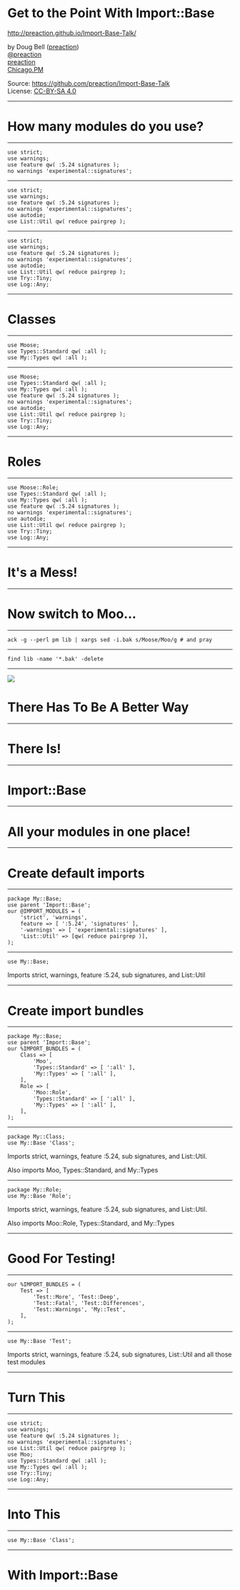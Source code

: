 
# Get to the Point With Import::Base

<http://preaction.github.io/Import-Base-Talk/>

by Doug Bell ([preaction](http://preaction.me))  
<a href="http://twitter.com/preaction"><i class="fa fa-twitter"></i> @preaction</a>  
<a href="http://github.com/preaction"><i class="fa fa-github"></i> preaction</a>  
[Chicago.PM](http://chicago.pm.org)  

Source: <https://github.com/preaction/Import-Base-Talk>  
License: [CC-BY-SA 4.0](https://creativecommons.org/licenses/by-sa/4.0/legalcode)

------

# How many modules do you use?

---

```
use strict;
use warnings;
use feature qw( :5.24 signatures );
no warnings 'experimental::signatures';
```

---

```
use strict;
use warnings;
use feature qw( :5.24 signatures );
no warnings 'experimental::signatures';
use autodie;
use List::Util qw( reduce pairgrep );
```

---

```
use strict;
use warnings;
use feature qw( :5.24 signatures );
no warnings 'experimental::signatures';
use autodie;
use List::Util qw( reduce pairgrep );
use Try::Tiny;
use Log::Any;
```

------

# Classes

---

```
use Moose;
use Types::Standard qw( :all );
use My::Types qw( :all );
```

---

```
use Moose;
use Types::Standard qw( :all );
use My::Types qw( :all );
use feature qw( :5.24 signatures );
no warnings 'experimental::signatures';
use autodie;
use List::Util qw( reduce pairgrep );
use Try::Tiny;
use Log::Any;
```

------

# Roles

---

```
use Moose::Role;
use Types::Standard qw( :all );
use My::Types qw( :all );
use feature qw( :5.24 signatures );
no warnings 'experimental::signatures';
use autodie;
use List::Util qw( reduce pairgrep );
use Try::Tiny;
use Log::Any;
```

------

# It's a Mess!

---

# Now switch to Moo...

---

`ack -g --perl pm lib | xargs sed -i.bak s/Moose/Moo/g # and pray`

---

`find lib -name '*.bak' -delete`

------

![](images/eggy-mess.gif)

# There Has To Be A Better Way

------

# There Is!

------

# Import::Base

---

# All your modules in one place!

------

# Create default imports

---

```
package My::Base;
use parent 'Import::Base';
our @IMPORT_MODULES = (
    'strict', 'warnings',
    feature => [ ':5.24', 'signatures' ],
    '-warnings' => [ 'experimental::signatures' ],
    'List::Util' => [qw( reduce pairgrep )],
);
```

---

```
use My::Base;
```

Imports strict, warnings, feature :5.24, sub signatures, and List::Util

------

# Create import bundles

---

```
package My::Base;
use parent 'Import::Base';
our %IMPORT_BUNDLES = (
    Class => [
        'Moo',
        'Types::Standard' => [ ':all' ],
        'My::Types' => [ ':all' ],
    ],
    Role => [
        'Moo::Role',
        'Types::Standard' => [ ':all' ],
        'My::Types' => [ ':all' ],
    ],
);
```

---

```
package My::Class;
use My::Base 'Class';
```

Imports strict, warnings, feature :5.24, sub signatures, and List::Util.

Also imports Moo, Types::Standard, and My::Types

---

```
package My::Role;
use My::Base 'Role';
```

Imports strict, warnings, feature :5.24, sub signatures, and List::Util.

Also imports Moo::Role, Types::Standard, and My::Types

------

# Good For Testing!

---

```
our %IMPORT_BUNDLES = (
    Test => [
        'Test::More', 'Test::Deep',
        'Test::Fatal', 'Test::Differences',
        'Test::Warnings', 'My::Test',
    ],
);
```

---

```
use My::Base 'Test';
```

Imports strict, warnings, feature :5.24, sub signatures, List::Util and
all those test modules

------

# Turn This

---

```
use strict;
use warnings;
use feature qw( :5.24 signatures );
no warnings 'experimental::signatures';
use List::Util qw( reduce pairgrep );
use Moo;
use Types::Standard qw( :all );
use My::Types qw( :all );
use Try::Tiny;
use Log::Any;
```

------

# Into This

---

```
use My::Base 'Class';
```

------

# With Import::Base

